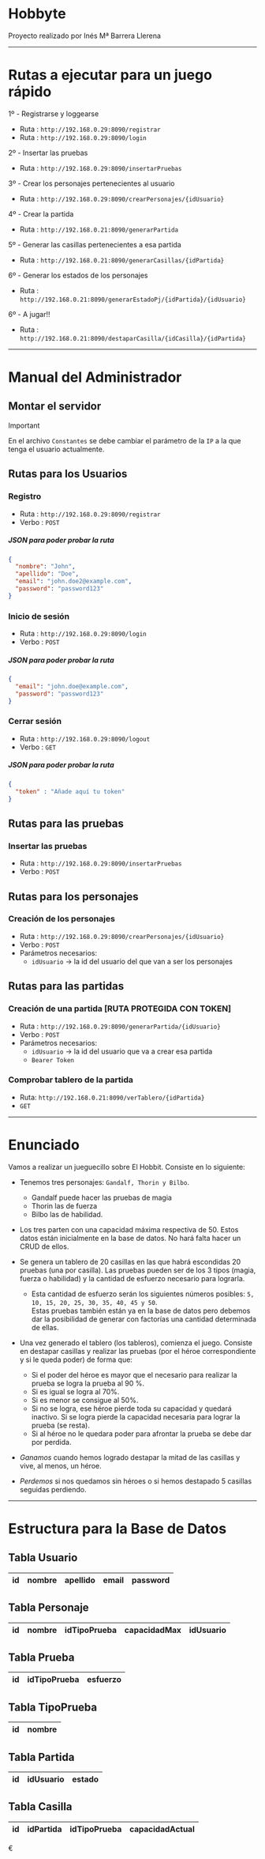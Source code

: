 # Hobbyte

Proyecto realizado por Inés Mª Barrera Llerena

---
# Rutas a ejecutar para un juego rápido

1º - Registrarse y loggearse
- Ruta : `http://192.168.0.29:8090/registrar`
- Ruta : `http://192.168.0.29:8090/login`

2º - Insertar las pruebas
- Ruta : `http://192.168.0.29:8090/insertarPruebas`

3º - Crear los personajes pertenecientes al usuario
- Ruta : `http://192.168.0.29:8090/crearPersonajes/{idUsuario}`

4º - Crear la partida
- Ruta : `http://192.168.0.21:8090/generarPartida`

5º - Generar las casillas pertenecientes a esa partida 
- Ruta : `http://192.168.0.21:8090/generarCasillas/{idPartida}`

6º - Generar los estados de los personajes
- Ruta : `http://192.168.0.21:8090/generarEstadoPj/{idPartida}/{idUsuario}`

6º - A jugar!!
- Ruta : `http://192.168.0.21:8090/destaparCasilla/{idCasilla}/{idPartida}`

---
# Manual del Administrador

## Montar el servidor

> [!IMPORTANT]
> En el archivo `Constantes` se debe cambiar el parámetro de la `IP` a la que tenga el
> usuario actualmente.

## Rutas para los Usuarios

### Registro 
- Ruta : `http://192.168.0.29:8090/registrar`
- Verbo : `POST`

##### JSON para poder probar la ruta
```json
{
  "nombre": "John",
  "apellido": "Doe",
  "email": "john.doe2@example.com",
  "password": "password123"
}
```

### Inicio de sesión
- Ruta : `http://192.168.0.29:8090/login`
- Verbo : `POST`

##### JSON para poder probar la ruta
```json
{
  "email": "john.doe@example.com",
  "password": "password123"
}
```

### Cerrar sesión
- Ruta : `http://192.168.0.29:8090/logout`
- Verbo : `GET`

##### JSON para poder probar la ruta
```json
{
  "token" : "Añade aquí tu token"
}
```

## Rutas para las pruebas

### Insertar las pruebas
- Ruta : `http://192.168.0.29:8090/insertarPruebas`
- Verbo : `POST`

## Rutas para los personajes

### Creación de los personajes
- Ruta : `http://192.168.0.29:8090/crearPersonajes/{idUsuario}`
- Verbo : `POST`
- Parámetros necesarios:
  - `idUsuario` -> la id del usuario del que van a ser los personajes

## Rutas para las partidas

### Creación de una partida [RUTA PROTEGIDA CON TOKEN]
- Ruta : `http://192.168.0.29:8090/generarPartida/{idUsuario}`
- Verbo : `POST`
- Parámetros necesarios:
  - `idUsuario` -> la id del usuario que va a crear esa partida
  - `Bearer Token`

### Comprobar tablero de la partida
- Ruta: `http://192.168.0.21:8090/verTablero/{idPartida}`
- `GET`

----
# Enunciado

Vamos a realizar un jueguecillo sobre El Hobbit.
Consiste en lo siguiente:
- Tenemos tres personajes: `Gandalf, Thorin y Bilbo`. 
  - Gandalf puede hacer las pruebas de magia
  - Thorin las de fuerza 
  - Bilbo las de habilidad.
-  Los tres parten con una capacidad máxima respectiva de 50. Estos datos están inicialmente 
en la base de datos. No hará falta hacer un CRUD de ellos.

- Se genera un tablero de 20 casillas en las que habrá escondidas 20 pruebas (una por casilla). Las pruebas pueden 
ser de los 3 tipos (magia, fuerza o habilidad) y la cantidad de esfuerzo necesario para lograrla. 
    - Esta cantidad de esfuerzo serán los siguientes números posibles: `5, 10, 15, 20, 25, 30, 35, 40, 45 y 50`.<br> 
Estas pruebas también 
están ya en la base de datos pero debemos dar la posibilidad de generar con factorías una cantidad determinada de ellas.

- Una vez generado el tablero (los tableros), comienza el juego. Consiste en destapar casillas y realizar las pruebas 
(por el héroe correspondiente y si le queda poder) de forma que:
    - Si el poder del héroe es mayor que el necesario para realizar la prueba se logra la prueba al 90 %.
    - Si es igual se logra al 70%.
    - Si es menor se consigue al 50%.
    - Si no se logra, ese héroe pierde toda su capacidad y quedará inactivo. Si se logra pierde la capacidad necesaria para lograr la prueba (se resta).
    - Si al héroe no le quedara poder para afrontar la prueba se debe dar por perdida.
- *Ganamos* cuando hemos logrado destapar la mitad de las casillas y vive, al menos, un héroe.
- *Perdemos* si nos quedamos sin héroes o si hemos destapado 5 casillas seguidas perdiendo.

---

# Estructura para la Base de Datos 

## Tabla Usuario

| id | nombre | apellido | email | password |
|----|--------|----------|-------|-----------|

## Tabla Personaje

| id | nombre | idTipoPrueba | capacidadMax | idUsuario |
|----|--------|--------------|--------------|-----------|

## Tabla Prueba

| id | idTipoPrueba | esfuerzo |
|----|------|----------|

## Tabla TipoPrueba

| id | nombre |
|----|------|

## Tabla Partida

| id | idUsuario | estado |
|----|-----------|--------|

## Tabla Casilla

| id | idPartida | idTipoPrueba | capacidadActual |
|----|-----------|--------------|-----------------|

€